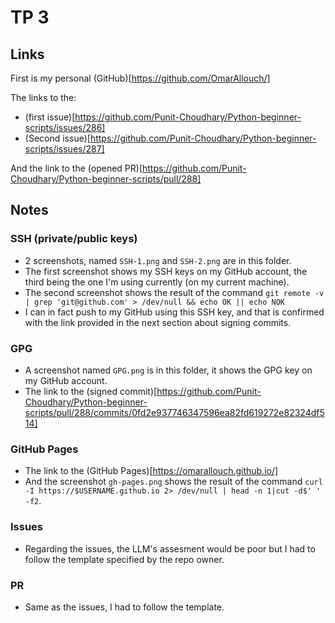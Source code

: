 # TP 3

## Links
First is my personal (GitHub)[https://github.com/OmarAllouch/]

The links to the:
- (first issue)[https://github.com/Punit-Choudhary/Python-beginner-scripts/issues/286]
- (Second issue)[https://github.com/Punit-Choudhary/Python-beginner-scripts/issues/287]

And the link to the (opened PR)[https://github.com/Punit-Choudhary/Python-beginner-scripts/pull/288]


## Notes

### SSH (private/public keys)
- 2 screenshots, named `SSH-1.png` and `SSH-2.png` are in this folder.
- The first screenshot shows my SSH keys on my GitHub account, the third being the one I'm using currently (on my current machine).
- The second screenshot shows the result of the command `git remote -v | grep 'git@github.com' > /dev/null && echo OK || echo NOK`
- I can in fact push to my GitHub using this SSH key, and that is confirmed with the link provided in the next section about signing commits.

### GPG
- A screenshot named `GPG.png` is in this folder, it shows the GPG key on my GitHub account.
- The link to the (signed commit)[https://github.com/Punit-Choudhary/Python-beginner-scripts/pull/288/commits/0fd2e937746347596ea82fd619272e82324df514]

### GitHub Pages
- The link to the (GitHub Pages)[https://omarallouch.github.io/]
- And the screenshot `gh-pages.png` shows the result of the command `curl -I https://$USERNAME.github.io 2> /dev/null | head -n 1|cut -d$' ' -f2`.

### Issues
- Regarding the issues, the LLM's assesment would be poor but I had to follow the template specified by the repo owner.

### PR
- Same as the issues, I had to follow the template.
